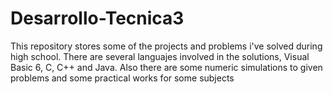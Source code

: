 Desarrollo-Tecnica3
===================

This repository stores some of the projects and problems i've solved during high school. There are several languajes involved in the solutions, Visual Basic 6, C, C++ and Java. Also there are some numeric simulations to given problems and some practical works for some subjects
